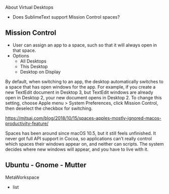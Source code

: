 About Virtual Desktops

- Does SublimeText support Mission Control spaces?
    


## Mission Control
+ User can assign an app to a space, such so that it will always open in that space.
+ Options
    + All Desktops
    + This Desktop
    + Desktop on Display

By default, when switching to an app, the desktop automatically switches to a space that has open windows for the app. For example, if you create a new TextEdit document in Desktop 3, but TextEdit windows are already open in Desktop 2, your new document opens in Desktop 2. To change this setting, choose Apple menu  > System Preferences, click Mission Control, then deselect the checkbox for switching.



https://mjtsai.com/blog/2018/10/15/spaces-apples-mostly-ignored-macos-productivity-feature/

Spaces has been around since macOS 10.5, but it still feels unfinished. It never got full API support in Cocoa, so applications can’t really control which spaces their windows appear on, and neither can scripts. The system decides where new windows will appear, and you have to live with it.




## Ubuntu - Gnome - Mutter
MetaWorkspace
- list